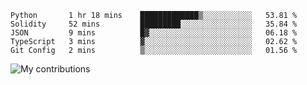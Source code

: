 <!--START_SECTION:waka-->
```text
Python       1 hr 18 mins    █████████████▒░░░░░░░░░░░   53.81 % 
Solidity     52 mins         █████████░░░░░░░░░░░░░░░░   35.84 % 
JSON         9 mins          █▓░░░░░░░░░░░░░░░░░░░░░░░   06.18 % 
TypeScript   3 mins          ▓░░░░░░░░░░░░░░░░░░░░░░░░   02.62 % 
Git Config   2 mins          ▒░░░░░░░░░░░░░░░░░░░░░░░░   01.56 % 
```
<!--END_SECTION:waka-->
<img src="https://github-readme-streak-stats.herokuapp.com/?user=pahas&theme=white" alt="My contributions" />
